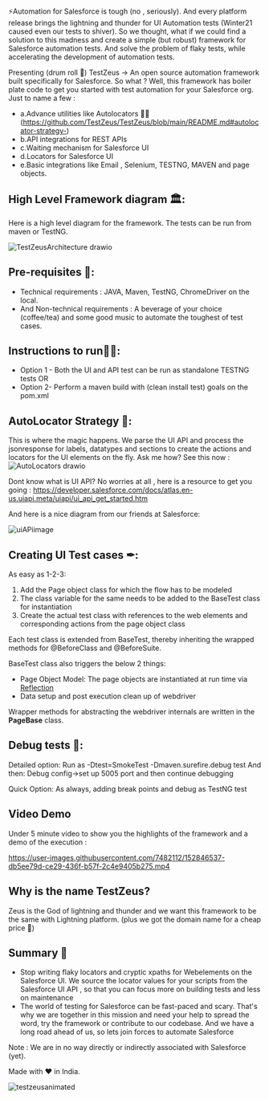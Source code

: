 
⚡Automation for Salesforce is tough (no , seriously). And every platform release brings the lightning and thunder for UI Automation tests (Winter21 caused even our tests to shiver). So we thought, what if we could find a solution to this madness and create a simple (but robust) framework for Salesforce automation tests.
And solve the problem of flaky tests, while accelerating the development of automation tests. 

Presenting (drum roll 🥁) TestZeus -> An open source automation framework built specifically for Salesforce. 
So what ? Well, this framework has boiler plate code to get you started with test automation for your Salesforce org. 
Just to name a few : 
* a.Advance utilities like Autolocators 🧙‍♂️ (https://github.com/TestZeus/TestZeus/blob/main/README.md#autolocator-strategy-)
* b.API integrations for REST APIs
* c.Waiting mechanism for Salesforce UI
* d.Locators for Salesforce UI
* e.Basic integrations like Email , Selenium, TESTNG, MAVEN and page objects.

## High Level Framework diagram 🏛:
Here is a high level diagram for the framework. The tests can be run from maven or TestNG. 

![TestZeusArchitecture drawio](https://user-images.githubusercontent.com/7482112/152764945-5db3052b-3125-4b23-b2ee-1bab49dbc7b6.png)




## Pre-requisites 🔗:
  * Technical requirements : JAVA, Maven, TestNG, ChromeDriver on the local. 
 * And Non-technical requirements : A beverage of your choice (coffee/tea) and some good music to automate the toughest of test cases. 
  
## Instructions to run🏃‍♂️:
   - Option 1 - Both the UI and API test can be run as standalone TESTNG tests
    OR
   - Option 2- Perform a maven build with (clean install test) goals on the pom.xml
   
## AutoLocator Strategy 🤖:   
This is where the magic happens. We parse the UI API and process the jsonresponse for labels, datatypes and sections to create the actions and locators for the UI elements on the fly. 
Ask me how? See this now : 
![AutoLocators drawio](https://user-images.githubusercontent.com/7482112/152765014-d55d9556-91cb-4b11-a3ab-d9675a5db7f6.png)

 Dont know what is UI API? 
 No worries at all , here is a resource to get you going : https://developer.salesforce.com/docs/atlas.en-us.uiapi.meta/uiapi/ui_api_get_started.htm
 
 And here is a nice diagram from our friends at Salesforce: 
 
![uiAPiimage](https://user-images.githubusercontent.com/7482112/152789742-b0bedc53-7d6e-4565-872e-77150766b43f.png)

## Creating UI Test cases ✒:
As easy as 1-2-3:
 1. Add the Page object class for which the flow has to be modeled
 2. The class variable for the same needs to be added to the BaseTest class for instantiation
 3. Create the actual test class with references to the web elements and corresponding actions from the page object class 


Each test class is extended from BaseTest, thereby inheriting the wrapped methods for @BeforeClass and @BeforeSuite.

BaseTest class also triggers the below 2 things:

 - Page Object Model: The page objects are instantiated at run time via [Reflection]([https://www.oracle.com/technical-resources/articles/java/javareflection.html](https://www.oracle.com/technical-resources/articles/java/javareflection.html))
 - Data setup and post execution clean up of webdriver

Wrapper methods for abstracting the webdriver internals are written in the **PageBase** class.

  
## Debug tests 🐜:
  Detailed option: Run as -Dtest=SmokeTest -Dmaven.surefire.debug test
  And then: 
  Debug config->set up 5005 port and then continue debugging

Quick Option: As always, adding break points and debug as TestNG test

## Video Demo
Under 5 minute video to show you the highlights of the framework and a demo of the execution :


https://user-images.githubusercontent.com/7482112/152846537-db5ee79d-ce29-436f-b57f-2c4e9405b275.mp4




## Why is the name TestZeus?
Zeus is the God of lightning and thunder and we want this framework to be the same with Lightning platform. 
(plus we got the domain name for a cheap price 🤗)

## Summary 🙏
- Stop writing flaky locators and cryptic xpaths for Webelements on the Salesforce UI. We  source the locator values for your scripts from the Salesforce UI API , so that you can focus more on building tests and less on maintenance
- The world of testing for Salesforce can be fast-paced and scary. That's why we are together in this mission and need your help to spread the word, try the framework or contribute to our codebase. And we have a long road ahead of us, so lets join forces to automate Salesforce

Note : We are in no way directly or indirectly associated with Salesforce (yet). 

Made with ♥ in India.



![testzeusanimated](https://user-images.githubusercontent.com/7482112/152791284-53556ac2-ccd4-419d-a8c7-1e8036aafea8.gif)



